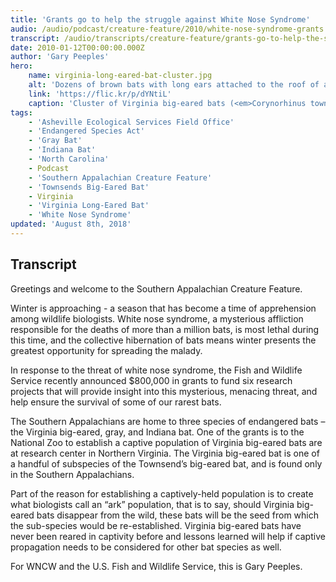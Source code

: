 ```yaml
---
title: 'Grants go to help the struggle against White Nose Syndrome'
audio: /audio/podcast/creature-feature/2010/white-nose-syndrome-grants.mp3
transcript: /audio/transcripts/creature-feature/grants-go-to-help-the-struggle-against-white-nose-syndrome.pdf
date: 2010-01-12T00:00:00.000Z
author: 'Gary Peeples'
hero:
    name: virginia-long-eared-bat-cluster.jpg
    alt: 'Dozens of brown bats with long ears attached to the roof of a cave in a cluster.'
    link: 'https://flic.kr/p/dYNtiL'
    caption: 'Cluster of Virginia big-eared bats (<em>Corynorhinus townsendii virginianus</em>). <a href="https://flic.kr/p/dYNtiL">Photo</a> by Dave Riggs, CC BY-SA 2.0.'
tags:
    - 'Asheville Ecological Services Field Office'
    - 'Endangered Species Act'
    - 'Gray Bat'
    - 'Indiana Bat'
    - 'North Carolina'
    - Podcast
    - 'Southern Appalachian Creature Feature'
    - 'Townsends Big-Eared Bat'
    - Virginia
    - 'Virginia Long-Eared Bat'
    - 'White Nose Syndrome'
updated: 'August 8th, 2018'
---
```


## Transcript

Greetings and welcome to the Southern Appalachian Creature Feature.

Winter is approaching - a season that has become a time of apprehension among wildlife biologists. White nose syndrome, a mysterious affliction responsible for the deaths of more than a million bats, is most lethal during this time, and the collective hibernation of bats means winter presents the greatest opportunity for spreading the malady.

In response to the threat of white nose syndrome, the Fish and Wildlife Service recently announced $800,000 in grants to fund six research projects that will provide insight into this mysterious, menacing threat, and help ensure the survival of some of our rarest bats.

The Southern Appalachians are home to three species of endangered bats – the Virginia big-eared, gray, and Indiana bat. One of the grants is to the National Zoo to establish a captive population of Virginia big-eared bats are at research center in Northern Virginia. The Virginia big-eared bat is one of a handful of subspecies of the Townsend’s big-eared bat, and is found only in the Southern Appalachians.

Part of the reason for establishing a captively-held population is to create what biologists call an “ark” population, that is to say, should Virginia big-eared bats disappear from the wild, these bats will be the seed from which the sub-species would be re-established.  Virginia big-eared bats have never been reared in captivity before and lessons learned will help if captive propagation needs to be considered for other bat species as well.

For WNCW and the U.S. Fish and Wildlife Service, this is Gary Peeples.